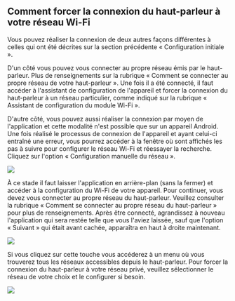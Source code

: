 ## Comment forcer la connexion du haut-parleur à votre réseau Wi-Fi

Vous pouvez réaliser la connexion de deux autres façons différentes à celles qui ont été décrites sur la section précédente « Configuration initiale ». 

D'un côté vous pouvez vous connecter au propre réseau émis par le haut-parleur. Plus de renseignements sur la rubrique « Comment se connecter au propre réseau de votre haut-parleur ». Une fois il a été connecté, il faut accéder à l'assistant de configuration de l'appareil et forcer la connexion du haut-parleur à un réseau particulier, comme indiqué sur la rubrique « Assistant de configuration du module Wi-Fi ».

D'autre côté, vous pouvez aussi réaliser la connexion par moyen de l'application et cette modalité n'est possible que sur un appareil Android.  Une fois réalisé le processus de connexion de l'appareil et ayant celui-ci entraîné une erreur, vous pourrez accéder à la fenêtre où sont affichés les pas à suivre pour configurer le réseau Wi-Fi et réessayer la recherche.  Cliquez sur l'option « Configuration manuelle du réseau ».

![](http://static.energysistem.com/images/manuals/42677/56ebd56037e20.jpg)

À ce stade il faut laisser l'application en arrière-plan (sans la fermer) et accéder à la configuration du Wi-Fi de votre appareil. Pour continuer, vous devez vous connecter au propre réseau du haut-parleur. Veuillez consulter la rubrique « Comment se connecter au propre réseau du haut-parleur » pour plus de renseignements. Après être connecté, agrandissez à nouveau l'application qui sera restée telle que vous l'aviez laissée, sauf que l'option « Suivant » qui était avant cachée, apparaîtra en haut à droite maintenant.  

![](http://static.energysistem.com/images/manuals/42677/56ebd49756331.jpg)

Si vous cliquez sur cette touche vous accéderez à un menu où vous trouverez tous les réseaux accessibles depuis le haut-parleur.  Pour forcer la connexion du haut-parleur à votre réseau privé, veuillez sélectionner le réseau de votre choix et le configurer si besoin. 

![](http://static.energysistem.com/images/manuals/42677/56ebd49336cac.jpg)
